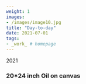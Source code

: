 ```yaml
---
weight: 1
images:
- /images/image10.jpg
title: "Day-to-day"
date: 2021-07-01
tags:
- _work_ # homepage
---
```

2021
### 20*24 inch Oil on canvas 


